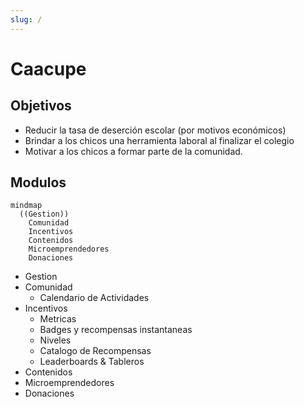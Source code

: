 ```yaml
---
slug: /
---
```


# Caacupe

## Objetivos

- Reducir la tasa de deserción escolar (por motivos económicos)
- Brindar a los chicos una herramienta laboral al finalizar el colegio
- Motivar a los chicos a formar parte de la comunidad.

## Modulos

```mermaid
mindmap
  ((Gestion))
    Comunidad
    Incentivos
    Contenidos
    Microemprendedores
    Donaciones
```

- Gestion
- Comunidad
  - Calendario de Actividades
- Incentivos
  - Metricas
  - Badges y recompensas instantaneas
  - Niveles
  - Catalogo de Recompensas
  - Leaderboards & Tableros
- Contenidos
- Microemprendedores
- Donaciones
